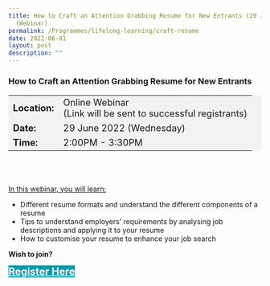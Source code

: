```yaml
---
title: How to Craft an Attention Grabbing Resume for New Entrants (29 June 2022)
  (Webinar)
permalink: /Programmes/lifelong-learning/craft-resume
date: 2022-06-01
layout: post
description: ""
---
```



### How to Craft an Attention Grabbing Resume for New Entrants ###

<table  style="font-size:130%; background-color:#f2f2f2">
	<tbody>
		<tr>
			 <td><b>Location:</b></td><td>Online Webinar<br>(Link will be sent to successful registrants)</td>
		</tr>
		<tr>
		 <td><b>Date:</b> </td><td>29 June 2022 (Wednesday)</td>
		</tr>
		<tr>
			<td> <b>Time:</b> </td><td>2:00PM - 3:30PM</td>
		</tr>
	</tbody>
</table>

<div style="padding:35px 0 0 0">
	<p><u>In this webinar, you will learn:</u></p>
	<ul>
		<li>Different resume formats and understand the different components of a resume</li>
		<li>Tips to understand employers’ requirements by analysing job descriptions and applying it to your resume</li>
		<li>How to customise your resume to enhance your job search</li>
	</ul>
</div>

<b>Wish to join?</b>
<div>
	<a href="https://go.gov.sg/vs-290622" style="font-size:20px; width:35%; height:60px; background-color:#0899AA; color:white" class="bp-button"><b>Register Here</b></a>
</div>